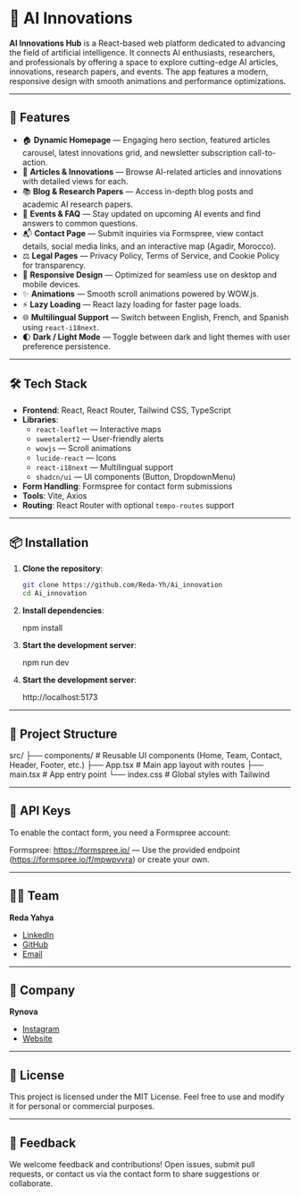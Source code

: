 # 🤖 AI Innovations

**AI Innovations Hub** is a React-based web platform dedicated to advancing the field of artificial intelligence. It connects AI enthusiasts, researchers, and professionals by offering a space to explore cutting-edge AI articles, innovations, research papers, and events. The app features a modern, responsive design with smooth animations and performance optimizations.

---

## 🚀 Features

- 🏠 **Dynamic Homepage** — Engaging hero section, featured articles carousel, latest innovations grid, and newsletter subscription call-to-action.
- 📝 **Articles & Innovations** — Browse AI-related articles and innovations with detailed views for each.
- 📚 **Blog & Research Papers** — Access in-depth blog posts and academic AI research papers.
- 📅 **Events & FAQ** — Stay updated on upcoming AI events and find answers to common questions.
- 📬 **Contact Page** — Submit inquiries via Formspree, view contact details, social media links, and an interactive map (Agadir, Morocco).
- ⚖️ **Legal Pages** — Privacy Policy, Terms of Service, and Cookie Policy for transparency.
- 📱 **Responsive Design** — Optimized for seamless use on desktop and mobile devices.
- ✨ **Animations** — Smooth scroll animations powered by WOW.js.
- ⚡ **Lazy Loading** — React lazy loading for faster page loads.
- 🌐 **Multilingual Support** — Switch between English, French, and Spanish using `react-i18next`.
- 🌓 **Dark / Light Mode** — Toggle between dark and light themes with user preference persistence.

---

## 🛠️ Tech Stack

- **Frontend**: React, React Router, Tailwind CSS, TypeScript
- **Libraries**:
  - `react-leaflet` — Interactive maps
  - `sweetalert2` — User-friendly alerts
  - `wowjs` — Scroll animations
  - `lucide-react` — Icons
  - `react-i18next` — Multilingual support
  - `shadcn/ui` — UI components (Button, DropdownMenu)
- **Form Handling**: Formspree for contact form submissions
- **Tools**: Vite, Axios
- **Routing**: React Router with optional `tempo-routes` support

---

## 📦 Installation

1. **Clone the repository**:

   ```bash
   git clone https://github.com/Reda-Yh/Ai_innovation
   cd Ai_innovation

2. **Install dependencies**:

   npm install

3. **Start the development server**:

   npm run dev

4. **Start the development server**:

    http://localhost:5173

---

## 📁 Project Structure

src/
├── components/           # Reusable UI components (Home, Team, Contact, Header, Footer, etc.)
├── App.tsx               # Main app layout with routes
├── main.tsx              # App entry point
└── index.css             # Global styles with Tailwind

---

## 🔑 API Keys

To enable the contact form, you need a Formspree account:

Formspree: https://formspree.io/ — Use the provided endpoint (https://formspree.io/f/mpwpvvra) or create your own.

---

## 👨‍💻 Team

**Reda Yahya**  
- [LinkedIn](https://www.linkedin.com/in/reda-yahya-920976253/)  
- [GitHub](https://github.com/Reda-Yh)  
- [Email](mailto:redayahyapro@gmail.com)  

---

## 🏢 Company

**Rynova**  
- [Instagram](https://www.instagram.com/rynova_officiel/)  
- [Website](https://rynova.vercel.app/)

---

## 📃 License

This project is licensed under the MIT License. Feel free to use and modify it for personal or commercial purposes.

---

## 💬 Feedback

We welcome feedback and contributions! Open issues, submit pull requests, or contact us via the contact form to share suggestions or collaborate.
